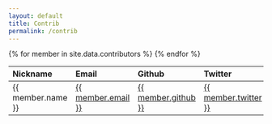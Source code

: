 ```yaml
---
layout: default
title: Contrib
permalink: /contrib
---
```


<table>
  <thead>
    <tr>
      <th style="text-align: left">Nickname</th>
      <th style="text-align: left">Email</th>
      <th style="text-align: left">Github</th>
      <th style="text-align: left">Twitter</th>
    </tr>
  </thead>
  <tbody>
    {% for member in site.data.contributors %}
    <tr>
      <td style="text-align: left">{{ member.name }}</td>
      <td style="text-align: left"><a href="mailto:{{ member.email }}">{{ member.email }}</a></td>
      <td style="text-align: left"><a href="https://github.com/{{ member.github }}">{{ member.github }}</a></td>
      <td style="text-align: left"><a href="https://twitter.com/{{ member.twitter }}">{{ member.twitter }}</a></td>
    </tr>
   {% endfor %}
  </tbody>
</table>
